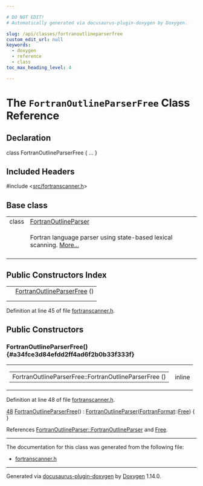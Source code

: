 ```yaml
---

# DO NOT EDIT!
# Automatically generated via docusaurus-plugin-doxygen by Doxygen.

slug: /api/classes/fortranoutlineparserfree
custom_edit_url: null
keywords:
  - doxygen
  - reference
  - class
toc_max_heading_level: 4

---
```


<div class="doxyPage">

# The `FortranOutlineParserFree` Class Reference



## Declaration

<div class="doxyDeclaration">
class FortranOutlineParserFree { ... }
</div>

## Included Headers

<div class="doxyIncludesList">#include &lt;<a href="/web-doxygen/docs/api/files/src/fortranscanner-h">src/fortranscanner.h</a>&gt;
</div>

## Base class

<table class="doxyMembersIndex">

<tr class="doxyMemberIndexItem">
<td class="doxyMemberIndexItemType" align="left" valign="top">class</td>
<td class="doxyMemberIndexItemName" align="left" valign="top"><a href="/web-doxygen/docs/api/classes/fortranoutlineparser">FortranOutlineParser</a></td>
</tr>
<tr class="doxyMemberIndexDescription">
<td class="doxyMemberIndexDescriptionLeft"></td>
<td class="doxyMemberIndexDescriptionRight">
<p>Fortran language parser using state-based lexical scanning. <a href="/web-doxygen/docs/api/classes/fortranoutlineparser/#details">More...</a></p>
</td>
</tr>
<tr class="doxyMemberIndexSeparator">
<td class="doxyMemberIndexSeparator" colspan="2"></td>
</tr>

</table>

## Public Constructors Index

<table class="doxyMembersIndex">

<tr class="doxyMemberIndexItem">
<td class="doxyMemberIndexItemType" align="left" valign="top"></td>
<td class="doxyMemberIndexItemName" align="left" valign="top"><a href="#a34fce3d84efdd2ff4ad6f2b0b33f333f">FortranOutlineParserFree</a> ()</td>
</tr>
<tr class="doxyMemberIndexDescription">
<td class="doxyMemberIndexDescriptionLeft"></td>
<td class="doxyMemberIndexDescriptionRight">
</td>
</tr>
<tr class="doxyMemberIndexSeparator">
<td class="doxyMemberIndexSeparator" colspan="2"></td>
</tr>

</table>


<p>Definition at line 45 of file <a href="/web-doxygen/docs/api/files/src/fortranscanner-h">fortranscanner.h</a>.</p>

<div class="doxySectionDef">

## Public Constructors

### FortranOutlineParserFree() {#a34fce3d84efdd2ff4ad6f2b0b33f333f}

<div class="doxyMemberItem">
<div class="doxyMemberProto">
<table class="doxyMemberLabels">
<tr class="doxyMemberLabels">
<td class="doxyMemberLabelsLeft">
<table class="doxyMemberName">
<tr>
<td class="doxyMemberName">FortranOutlineParserFree::FortranOutlineParserFree ()</td>
</tr>
</table>
</td>
<td class="doxyMemberLabelsRight">
<span class="doxyMemberLabels">
<span class="doxyMemberLabel inline">inline</span>
</span>
</td>
</tr>
</table>
</div>
<div class="doxyMemberDoc">


<p>Definition at line 48 of file <a href="/web-doxygen/docs/api/files/src/fortranscanner-h">fortranscanner.h</a>.</p>

<div class="doxyProgramListing">

<div class="doxyCodeLine"><span class="doxyLineNumber"><a href="#a34fce3d84efdd2ff4ad6f2b0b33f333f">48</a></span><span class="doxyLineContent"><span class="doxyHighlight">    <a href="#a34fce3d84efdd2ff4ad6f2b0b33f333f">FortranOutlineParserFree</a>() : <a href="/web-doxygen/docs/api/classes/fortranoutlineparser/#ad7c8dd89e81d6704c92a052dba364ac8">FortranOutlineParser</a>(<a href="/web-doxygen/docs/api/files/src/types-h/#ad3f2a8c13ceee9c0aaeabf930dd88266">FortranFormat</a>::<a href="/web-doxygen/docs/api/files/src/types-h/#ad3f2a8c13ceee9c0aaeabf930dd88266ab24ce0cd392a5b0b8dedc66c25213594">Free</a>) { }</span></span></div>

</div>


References <a href="/web-doxygen/docs/api/classes/fortranoutlineparser/#ad7c8dd89e81d6704c92a052dba364ac8">FortranOutlineParser::FortranOutlineParser</a> and <a href="/web-doxygen/docs/api/files/src/types-h/#ad3f2a8c13ceee9c0aaeabf930dd88266ab24ce0cd392a5b0b8dedc66c25213594">Free</a>.
</div>
</div>

</div>

<hr/>

<p>The documentation for this class was generated from the following file:</p>

<ul>
<li><a href="/web-doxygen/docs/api/files/src/fortranscanner-h">fortranscanner.h</a></li>
</ul>

<hr/>

<p class="doxyGeneratedBy">Generated via <a href="https://github.com/xpack/docusaurus-plugin-doxygen">docusaurus-plugin-doxygen</a> by <a href="https://www.doxygen.nl">Doxygen</a> 1.14.0.</p>

</div>
